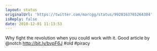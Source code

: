 ```yaml
---
layout: status
originalUrl: 'https://twitter.com/marcgg/status/9928163765264384'
isReply: false
date: 2010-12-01 11:13:53
---
```


Why fight the revolution when you could work with it. Good article by @notch http://bit.ly/bvpF6J #old #piracy
